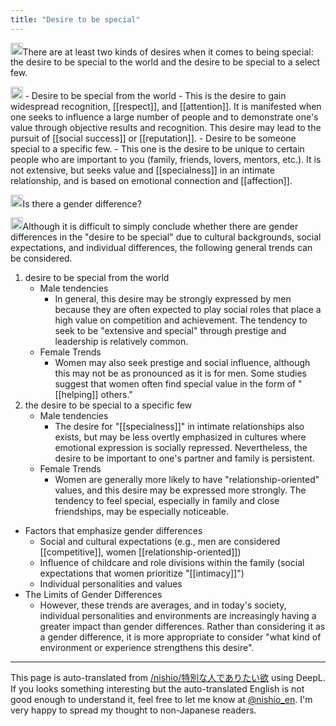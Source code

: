 ```yaml
---
title: "Desire to be special"
---
```


<img src='https://scrapbox.io/api/pages/nishio-en/nishio/icon' alt='nishio.icon' height="19.5"/>There are at least two kinds of desires when it comes to being special: the desire to be special to the world and the desire to be special to a select few.

<img src='https://scrapbox.io/api/pages/nishio-en/o1 Pro/icon' alt='o1 Pro.icon' height="19.5"/>
- Desire to be special from the world
    - This is the desire to gain widespread recognition, [[respect]], and [[attention]]. It is manifested when one seeks to influence a large number of people and to demonstrate one's value through objective results and recognition. This desire may lead to the pursuit of [[social success]] or [[reputation]].
- Desire to be someone special to a specific few.
    - This one is the desire to be unique to certain people who are important to you (family, friends, lovers, mentors, etc.). It is not extensive, but seeks value and [[specialness]] in an intimate relationship, and is based on emotional connection and [[affection]].

<img src='https://scrapbox.io/api/pages/nishio-en/nishio/icon' alt='nishio.icon' height="19.5"/>Is there a gender difference?

<img src='https://scrapbox.io/api/pages/nishio-en/o1 Pro/icon' alt='o1 Pro.icon' height="19.5"/>Although it is difficult to simply conclude whether there are gender differences in the "desire to be special" due to cultural backgrounds, social expectations, and individual differences, the following general trends can be considered.
1. desire to be special from the world
    - Male tendencies
        - In general, this desire may be strongly expressed by men because they are often expected to play social roles that place a high value on competition and achievement. The tendency to seek to be "extensive and special" through prestige and leadership is relatively common.
    - Female Trends
        - Women may also seek prestige and social influence, although this may not be as pronounced as it is for men. Some studies suggest that women often find special value in the form of "[[helping]] others."
2. the desire to be special to a specific few
    - Male tendencies
        - The desire for "[[specialness]]" in intimate relationships also exists, but may be less overtly emphasized in cultures where emotional expression is socially repressed. Nevertheless, the desire to be important to one's partner and family is persistent.
    - Female Trends
        - Women are generally more likely to have "relationship-oriented" values, and this desire may be expressed more strongly. The tendency to feel special, especially in family and close friendships, may be especially noticeable.
- Factors that emphasize gender differences
    - Social and cultural expectations (e.g., men are considered [[competitive]], women [[relationship-oriented]])
    - Influence of childcare and role divisions within the family (social expectations that women prioritize "[[intimacy]]")
    - Individual personalities and values
- The Limits of Gender Differences
    - However, these trends are averages, and in today's society, individual personalities and environments are increasingly having a greater impact than gender differences. Rather than considering it as a gender difference, it is more appropriate to consider "what kind of environment or experience strengthens this desire".
---
This page is auto-translated from [/nishio/特別な人でありたい欲](https://scrapbox.io/nishio/特別な人でありたい欲) using DeepL. If you looks something interesting but the auto-translated English is not good enough to understand it, feel free to let me know at [@nishio_en](https://twitter.com/nishio_en). I'm very happy to spread my thought to non-Japanese readers.